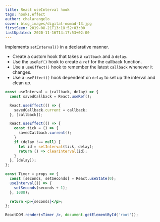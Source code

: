 ```yaml
---
title: React useInterval hook
tags: hooks,effect
author: chalarangelo
cover: blog_images/digital-nomad-13.jpg
firstSeen: 2019-08-21T13:18:52+03:00
lastUpdated: 2020-11-16T14:17:53+02:00
---
```


Implements `setInterval()` in a declarative manner.

- Create a custom hook that takes a `callback` and a `delay`.
- Use the `useRef()` hook to create a `ref` for the callback function.
- Use a `useEffect()` hook to remember the latest `callback` whenever it changes.
- Use a `useEffect()` hook dependent on `delay` to set up the interval and clean up.

```jsx
const useInterval = (callback, delay) => {
  const savedCallback = React.useRef();

  React.useEffect(() => {
    savedCallback.current = callback;
  }, [callback]);

  React.useEffect(() => {
    const tick = () => {
      savedCallback.current();
    }
    if (delay !== null) {
      let id = setInterval(tick, delay);
      return () => clearInterval(id);
    }
  }, [delay]);
};
```

```jsx
const Timer = props => {
  const [seconds, setSeconds] = React.useState(0);
  useInterval(() => {
    setSeconds(seconds + 1);
  }, 1000);

  return <p>{seconds}</p>;
};

ReactDOM.render(<Timer />, document.getElementById('root'));
```
